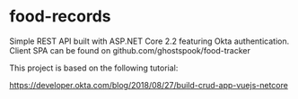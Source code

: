 # food-records
Simple REST API built with ASP.NET Core 2.2 featuring Okta authentication. Client SPA can be found on github.com/ghostspook/food-tracker

This project is based on the following tutorial:

https://developer.okta.com/blog/2018/08/27/build-crud-app-vuejs-netcore
